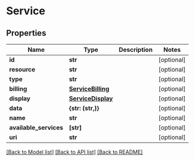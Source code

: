 # Service

## Properties
Name | Type | Description | Notes
------------ | ------------- | ------------- | -------------
**id** | **str** |  | [optional] 
**resource** | **str** |  | [optional] 
**type** | **str** |  | [optional] 
**billing** | [**ServiceBilling**](ServiceBilling.md) |  | [optional] 
**display** | [**ServiceDisplay**](ServiceDisplay.md) |  | [optional] 
**data** | **{str: (str,)}** |  | [optional] 
**name** | **str** |  | [optional] 
**available_services** | **[str]** |  | [optional] 
**uri** | **str** |  | [optional] 

[[Back to Model list]](../README.md#documentation-for-models) [[Back to API list]](../README.md#documentation-for-api-endpoints) [[Back to README]](../README.md)


